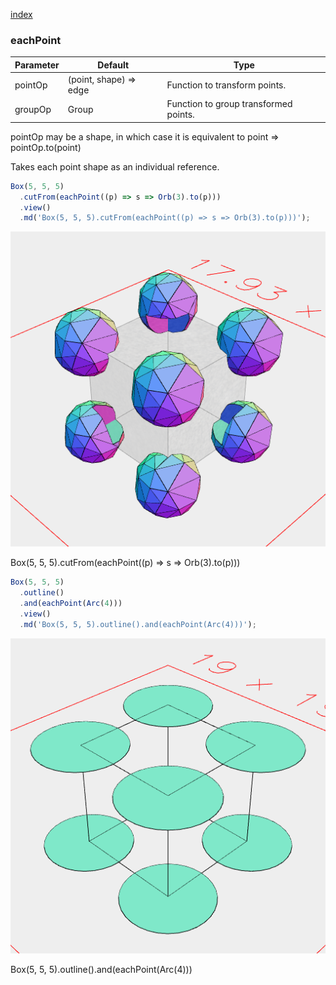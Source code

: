 [index](../../nb/api/index.md)
### eachPoint
Parameter|Default|Type
---|---|---
|pointOp|(point, shape) => edge|Function to transform points.
|groupOp|Group|Function to group transformed points.

pointOp may be a shape, in which case it is equivalent to point => pointOp.to(point)

Takes each point shape as an individual reference.

```JavaScript
Box(5, 5, 5)
  .cutFrom(eachPoint((p) => s => Orb(3).to(p)))
  .view()
  .md('Box(5, 5, 5).cutFrom(eachPoint((p) => s => Orb(3).to(p)))');
```

![Image](eachPoint.md.0.png)

Box(5, 5, 5).cutFrom(eachPoint((p) => s => Orb(3).to(p)))

```JavaScript
Box(5, 5, 5)
  .outline()
  .and(eachPoint(Arc(4)))
  .view()
  .md('Box(5, 5, 5).outline().and(eachPoint(Arc(4)))');
```

![Image](eachPoint.md.1.png)

Box(5, 5, 5).outline().and(eachPoint(Arc(4)))

